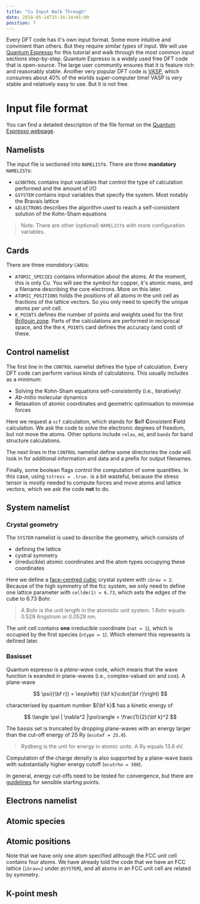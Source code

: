 ```yaml
---
title: "Cu Input Walk Through"
date: 2018-05-14T15:34:14+01:00
position: 7
---
```


Every DFT code has it's own input format. Some more intuitive and convinient than others. But they require similar *types* of input. We will use [Quantum Espresso](https://www.quantum-espresso.org) for this tutorial and walk through the most common input sections step-by-step. Quantum Espresso is a widely used free DFT code that is open-source. The large user community ensures that it is feature rich and reasonably stable. Another very popular DFT code is [VASP](https://www.vasp.at/), which consumes about 40% of the worlds super-computer time! VASP is very stable and relatively easy to use. But it is not free. 

# Input file format

You can find a detailed description of the file format on the [Quantum Espresso webpage](https://www.quantum-espresso.org/Doc/INPUT_PW.html).

## Namelists

The input file is sectioned into `NAMELIST`s. There are three **mandatory** `NAMELIST`s:

- `&CONTROL` contains input variables that control the type of calculation performed and the amount of I/O
- `&SYSTEM` contains input variables that specify the system. Most notably the Bravais lattice
- `&ELECTRONS` describes the algorithm used to reach a self-consistent solution of the Kohn-Sham equations

> Note: There are other (optional) `NAMELIST`s with more configuration variables.

## Cards

There are three *mandatory* `CARD`s:

- `ATOMIC_SPECIES` contains information about the atoms. At the moment, this is only Cu. You will see the symbol for copper, it's atomic mass, and a filename describing the core electrons. More on this later.
- `ATOMIC_POSITIONS` holds the positions of all atoms in the unit cell as fractions of the lattice vectors. So you only need to specify the unique atoms per unit cell.
- `K_POINTS` defines the number of points and weights used for the first [Brillouin zone](https://en.wikipedia.org/wiki/Brillouin_zone). Parts of the calculations are performed in reciprocal space, and the the `K_POINTS` card defines the accuracy (and cost) of these.

## Control namelist

The first line in the `CONTROL` namelist defines the type of calculation. Every DFT code can perform various kinds of calculations. This usually includes as a minimum:

- Solving the Kohn-Sham equations self-consistently (i.e., iteratively)
- *Ab-Initio* molecular dynamics
- Relaxation of atomic coordinates and geometric optimisation to minimise forces

Here we request a `scf` calculation, which stands for **S**elf **C**onsistent **F**ield calculation. We ask the code to solve the electronic degrees of freedom, but not move the atoms. Other options include `relax`, `md`, and `bands` for band structure calculations.

The next lines in the `CONTROL` namelist define some directories the code will look in for additional information and data and a prefix for output filenames.

Finally, some boolean flags control the computation of some quantities. In this case, using `tstress = .true.` is a bit wasteful, because the stress tensor is mostly needed to compute forces and move atoms and lattice vectors, which we ask the code **not** to do.

## System namelist

### Crystal geometry 

The `SYSTEM` namelist is used to describe the geometry, which consists of

- defining the lattice
- cystral symmetry
- (irreducible) atomic coordinates and the atom types occupying these coordinates

Here we define a [face-centred cubic](https://en.wikipedia.org/wiki/Cubic_crystal_system) crystal system with `ibrav = 2`. Because of the high symmetry of the fcc system, we only need to define one lattice parameter with `celldm(1) = 6.73`, which sets the edges of the cube to 6.73 Bohr.

> A Bohr is the unit length in the atomistic unit system. 1 Bohr equals 0.529 Angstrom or 0.0529 nm.

The unit cell contains **one** irreducible coordinate (`nat = 1`), which is occupied by the first species (`ntype = 1`). Which element this represents is defined later.

### Basisset

Quantum espresso is a *plane-wave* code, which means that the wave function is exanded in plane-waves (i.e., complex-valued sin and cos). A plane-wave

$$ \psi({\bf r}) = \exp\left(i {\bf k}\cdot{\bf r}\right) $$

characterised by quantum number ${\bf k}$ has a kinetic energy of

$$ \langle \psi | \nabla^2 |\psi\rangle = \frac{1}{2}{\bf k}^2 $$

The bassis set is truncated by dropping plane-waves with an energy larger than the cut-off energy of 25 Ry (`ecutwf = 25.0`).

> Rydberg is the unit for energy in atomic units. A Ry equals 13.6 eV.

Computation of the charge density is also supported by a plane-wave basis with substantially higher energy cutoff (`ecutrho = 300`). 

In general, energy cut-offs need to be tested for convergence, but there are [guidelines](https://www.quantum-espresso.org/Doc/INPUT_PW.html#idm45922794555488) for sensible starting points.

## Electrons namelist

## Atomic species

## Atomic positions

Note that we have only one atom specified although the FCC unit cell contains four atoms. We have already told the code that we have an FCC lattice (`ibrav=2` under `@SYSTEM`), and all atoms in an FCC unit cell are related by symmetry.

## K-point mesh

